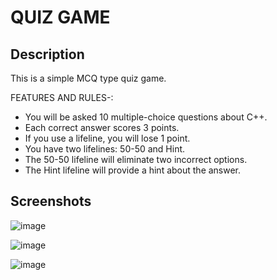 <h1>QUIZ GAME</h1>
<h2>Description</h2>
This is a simple MCQ type quiz game.

FEATURES AND RULES-:

- You will be asked 10 multiple-choice questions about C++.
- Each correct answer scores 3 points.
- If you use a lifeline, you will lose 1 point.
- You have two lifelines: 50-50 and Hint.
- The 50-50 lifeline will eliminate two incorrect options. 
- The Hint lifeline will provide a hint about the answer.

<h2>Screenshots</h2>

![image](https://github.com/Nikita06211/Dev-Geeks/assets/120494269/bc29b9bf-683f-4853-97c0-cf01eee713f4)

![image](https://github.com/Nikita06211/Dev-Geeks/assets/120494269/729ba632-92bb-4cd6-93eb-64c96ec55f27)

![image](https://github.com/Nikita06211/Dev-Geeks/assets/120494269/40cad56a-34eb-48df-9640-982daa477f20)


